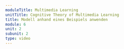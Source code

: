 ```yaml
---
moduleTitle: Multimedia Learning
unitTitle: Cognitive Theory of Multimedia Learning
title: Modell anhand eines Beispiels anwenden
module: 6
unit: 2
subunit: 2
type: video
---
```


<videomodeling question="NdELaC3WkTI" answer="DrwyYLvTFdM"></videomodeling>